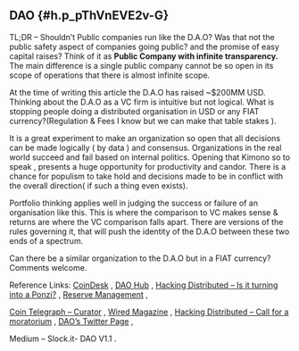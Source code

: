 ## DAO {#h.p_pThVnEVE2v-G}

TL;DR – Shouldn’t Public companies run like the D.A.O? Was that not the public safety aspect of companies going public? and the promise of easy capital raises? Think of it as **Public Company with infinite transparency.** The main difference is a single public company cannot be so open in its scope of operations that there is almost infinite scope.

At the time of writing this article the D.A.O has raised ~$200MM USD. Thinking about the D.A.O as a VC firm is intuitive but not logical. What is stopping people doing a distributed organisation in USD or any FIAT currency?\(Regulation & Fees I know but we can make that table stakes \).

It is a great experiment to make an organization so open that all decisions can be made logically \( by data \) and consensus. Organizations in the real world succeed and fail based on internal politics. Opening that Kimono so to speak , presents a huge opportunity for productivity and candor. There is a chance for populism to take hold and decisions made to be in conflict with the overall direction\( if such a thing even exists\).

Portfolio thinking applies well in judging the success or failure of an organisation like this. This is where the comparison to VC makes sense & returns are where the VC comparison falls apart. There are versions of the rules governing it, that will push the identity of the D.A.O between these two ends of a spectrum.

Can there be a similar organization to the D.A.O but in a FIAT currency? Comments welcome.

 Reference Links: [CoinDesk](http://www.google.com/url?q=http%3A%2F%2Fwww.coindesk.com%2Fthe-dao-just-raised-50-million-but-what-is-it%2F&sa=D&sntz=1&usg=AFQjCNFv9j-Fr8I54UGPEBI7u1rFhno0-w) , [DAO Hub](https://www.google.com/url?q=https%3A%2F%2Fdaohub.org%2Fvoting.html&sa=D&sntz=1&usg=AFQjCNFrUpD8mlKvikoPzzNsMvcFg_WU3w) , [Hacking Distributed – Is it turning into a Ponzi?](http://www.google.com/url?q=http%3A%2F%2Fhackingdistributed.com%2F2016%2F06%2F13%2Fthe-dao-can-turn-into-a-naturally-arising-ponzi%2F&sa=D&sntz=1&usg=AFQjCNECSvZ2VBSw99lXeA6QIHAGWzg3kQ) , [Reserve Management](http://www.google.com/url?q=http%3A%2F%2Fftalphaville.ft.com%2F2016%2F06%2F14%2F2166018%2Freserve-management-and-the-dao%2F&sa=D&sntz=1&usg=AFQjCNE_ao5D3Xds5HJ-gv3QH2MGZg6JVg) ,

[Coin Telegraph – Curator](http://www.google.com/url?q=http%3A%2F%2Fcointelegraph.com%2Fnews%2Fare-the-dao-curators-masters-or-janitors&sa=D&sntz=1&usg=AFQjCNHQlmqlpD0WyjlbwhvKSrBPClM7Sg) , [Wired Magazine](http://www.google.com/url?q=http%3A%2F%2Fwww.wired.com%2F2016%2F06%2Fbiggest-crowdfunding-project-ever-dao-mess%2F&sa=D&sntz=1&usg=AFQjCNES0R7xGJsw7RVkLcQ5FZTEQ2olzA) , [Hacking Distributed – Call for a moratorium](http://www.google.com/url?q=http%3A%2F%2Fhackingdistributed.com%2F2016%2F05%2F27%2Fdao-call-for-moratorium%2F%3Fversion%3Dmeter%2Bat%2B2%26module%3Dmeter-Links%26pgtype%3Darticle%26contentId%3D%26mediaId%3D%26referrer%3Dhttps%253A%252F%252Fwww.google.com%252F%26priority%3Dtrue%26action%3Dclick%26contentCollection%3Dmeter-links-click&sa=D&sntz=1&usg=AFQjCNEp-T3DD0Q_Mvw1oXNfiVKjAmL4XQ) , [DAO’s Twitter Page](https://www.google.com/url?q=https%3A%2F%2Ftwitter.com%2Fthe_dao_project&sa=D&sntz=1&usg=AFQjCNHjglXLlFrbwmgcoTXOAzNQJYwtLA) ,

Medium – Slock.it- DAO V1.1 .

  


